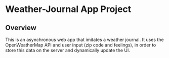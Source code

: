 # Weather-Journal App Project

## Overview
This is an asynchronous web app that imitates a weather journal.
It uses the OpenWeatherMap API and user input (zip code and feelings),
in order to store this data on the server and dynamically update the UI.
